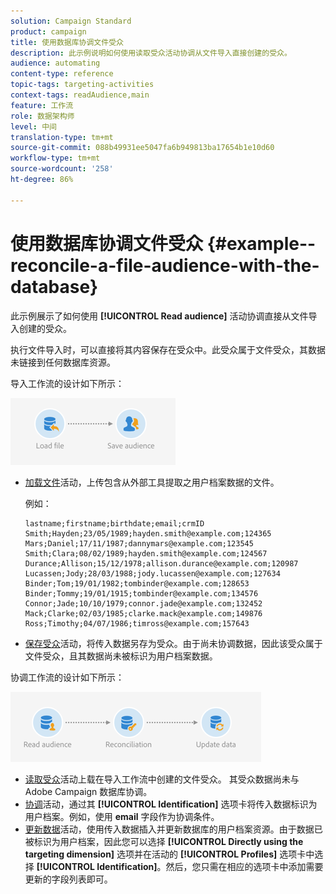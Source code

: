 ```yaml
---
solution: Campaign Standard
product: campaign
title: 使用数据库协调文件受众
description: 此示例说明如何使用读取受众活动协调从文件导入直接创建的受众。
audience: automating
content-type: reference
topic-tags: targeting-activities
context-tags: readAudience,main
feature: 工作流
role: 数据架构师
level: 中间
translation-type: tm+mt
source-git-commit: 088b49931ee5047fa6b949813ba17654b1e10d60
workflow-type: tm+mt
source-wordcount: '258'
ht-degree: 86%

---
```



# 使用数据库协调文件受众 {#example--reconcile-a-file-audience-with-the-database}

此示例展示了如何使用 **[!UICONTROL Read audience]** 活动协调直接从文件导入创建的受众。

执行文件导入时，可以直接将其内容保存在受众中。此受众属于文件受众，其数据未链接到任何数据库资源。

导入工作流的设计如下所示：

![](assets/readaudience_activity_example3.png)

* [加载文件](../../automating/using/load-file.md)活动，上传包含从外部工具提取之用户档案数据的文件。

   例如：

   ```
   lastname;firstname;birthdate;email;crmID
   Smith;Hayden;23/05/1989;hayden.smith@example.com;124365
   Mars;Daniel;17/11/1987;dannymars@example.com;123545
   Smith;Clara;08/02/1989;hayden.smith@example.com;124567
   Durance;Allison;15/12/1978;allison.durance@example.com;120987
   Lucassen;Jody;28/03/1988;jody.lucassen@example.com;127634
   Binder;Tom;19/01/1982;tombinder@example.com;128653
   Binder;Tommy;19/01/1915;tombinder@example.com;134576
   Connor;Jade;10/10/1979;connor.jade@example.com;132452
   Mack;Clarke;02/03/1985;clarke.mack@example.com;149876
   Ross;Timothy;04/07/1986;timross@example.com;157643
   ```

* [保存受众](../../automating/using/save-audience.md)活动，将传入数据另存为受众。由于尚未协调数据，因此该受众属于文件受众，且其数据尚未被标识为用户档案数据。

协调工作流的设计如下所示：

![](assets/readaudience_activity_example2.png)

* [读取受众](../../automating/using/read-audience.md)活动上载在导入工作流中创建的文件受众。 其受众数据尚未与 Adobe Campaign 数据库协调。
* [协调](../../automating/using/reconciliation.md)活动，通过其 **[!UICONTROL Identification]** 选项卡将传入数据标识为用户档案。例如，使用 **email** 字段作为协调条件。
* [更新数据](../../automating/using/update-data.md)活动，使用传入数据插入并更新数据库的用户档案资源。由于数据已被标识为用户档案，因此您可以选择 **[!UICONTROL Directly using the targeting dimension]** 选项并在活动的 **[!UICONTROL Profiles]** 选项卡中选择 **[!UICONTROL Identification]**。然后，您只需在相应的选项卡中添加需要更新的字段列表即可。
